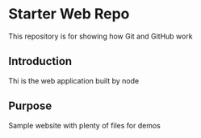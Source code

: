 # Starter Web Repo

This repository is for showing how Git and GitHub work

## Introduction
Thi is the web application built by node
## Purpose

Sample website with plenty of files for demos

